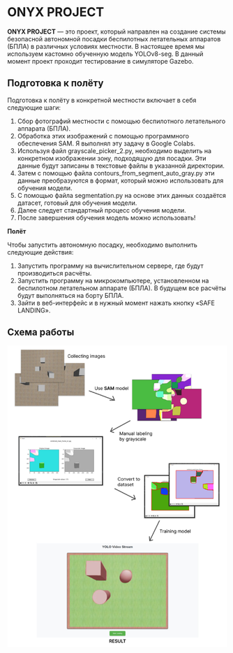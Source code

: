 # ONYX PROJECT



**ONYX PROJECT** — это проект, который направлен на создание системы безопасной автономной посадки беспилотных летательных аппаратов (БПЛА) в различных условиях местности. В настоящее время мы используем кастомно обученную модель YOLOv8-seg. В данный момент проект проходит тестирование в симуляторе Gazebo.

## Подготовка к полёту



Подготовка к полёту в конкретной местности включает в себя следующие шаги:

1. Сбор фотографий местности с помощью беспилотного летательного аппарата (БПЛА).
2. Обработка этих изображений с помощью программного обеспечения SAM. Я выполнял эту задачу в Google Colabs.
3. Используя файл grayscale_picker_2.py, необходимо выделить на конкретном изображении зону, подходящую для посадки. Эти данные будут записаны в текстовые файлы в указанной директории.
4. Затем с помощью файла contours_from_segment_auto_gray.py эти данные преобразуются в формат, который можно использовать для обучения модели.
5. С помощью файла segmentation.py на основе этих данных создаётся датасет, готовый для обучения модели.
6. Далее следует стандартный процесс обучения модели.
7. После завершения обучения модель можно использовать!



**Полёт**

Чтобы запустить автономную посадку, необходимо выполнить следующие действия:



1. Запустить программу на вычислительном сервере, где будут производиться расчёты.
2. Запустить программу на микрокомпьютере, установленном на беспилотном летательном аппарате (БПЛА). В будущем все расчёты будут выполняться на борту БПЛА.
3. Зайти в веб-интерфейс и в нужный момент нажать кнопку «SAFE LANDING».

## Схема работы

![Пример](scheme.jpg)
